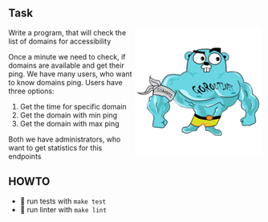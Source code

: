 ## Task
<img align="right" width="50%" src="./images/big-gopher.jpg">
Write a program, that will check the list of domains for accessibility

Once a minute we need to check, if domains are available and get their ping.
We have many users, who want to know domains ping.
Users have three options:

1. Get the time for specific domain
2. Get the domain with min ping
3. Get the domain with max ping

Both we have administrators, who want to get statistics for this endpoints


## HOWTO

- :test_tube: run tests with `make test`
- :sunflower: run linter with `make lint`
